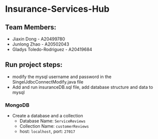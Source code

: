 # Insurance-Services-Hub
## Team Members:
- Jiaxin Dong - A20499780
- Junlong Zhao - A20502043
- Gladys Toledo-Rodriguez - A20419684

## Run project steps:
- modify the mysql username and password in the SingelJdbcConnectModify.java file
- Add and run insuranceDB.sql file, add database structure and data to mysql 

### MongoDB
- Create a database and a collection
  - Database Name: `ServiceReviews`
  - Collection Name: `customerReviews`
  - host: `localhost`, port: `27017`